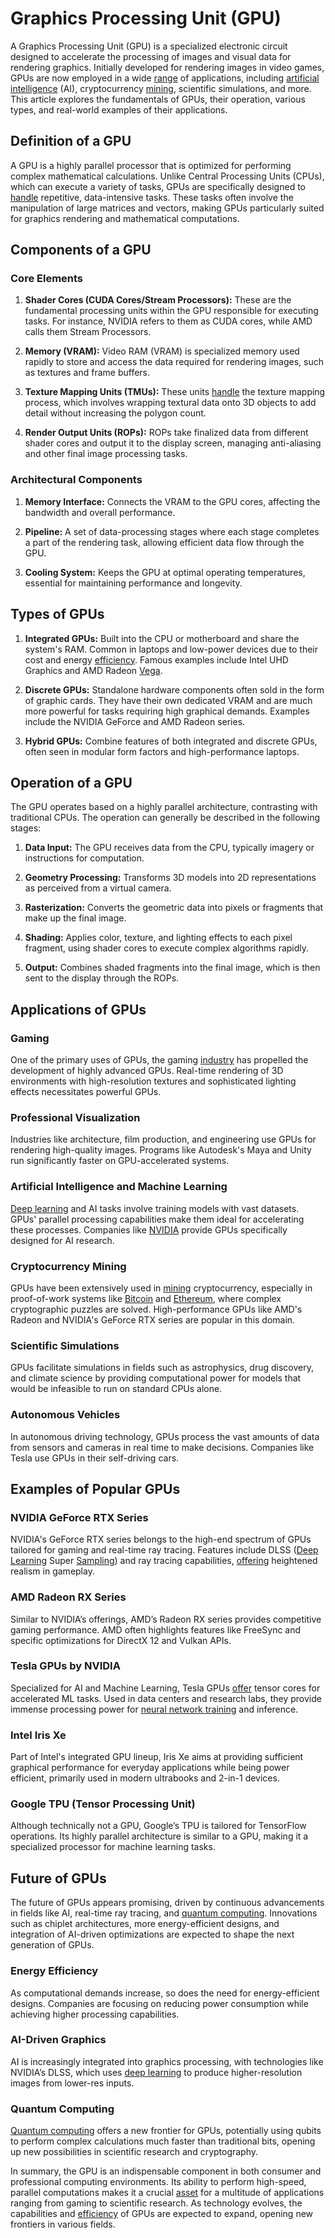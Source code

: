 # Graphics Processing Unit (GPU)

A Graphics Processing Unit (GPU) is a specialized electronic circuit designed to accelerate the processing of images and visual data for rendering graphics. Initially developed for rendering images in video games, GPUs are now employed in a wide [range](../r/range.md) of applications, including [artificial intelligence](../a/artificial_intelligence_in_trading.md) (AI), cryptocurrency [mining](../m/mining.md), scientific simulations, and more. This article explores the fundamentals of GPUs, their operation, various types, and real-world examples of their applications.

## Definition of a GPU

A GPU is a highly parallel processor that is optimized for performing complex mathematical calculations. Unlike Central Processing Units (CPUs), which can execute a variety of tasks, GPUs are specifically designed to [handle](../h/handle.md) repetitive, data-intensive tasks. These tasks often involve the manipulation of large matrices and vectors, making GPUs particularly suited for graphics rendering and mathematical computations.

## Components of a GPU

### Core Elements

1. **Shader Cores (CUDA Cores/Stream Processors):** These are the fundamental processing units within the GPU responsible for executing tasks. For instance, NVIDIA refers to them as CUDA cores, while AMD calls them Stream Processors.
  
2. **Memory (VRAM):** Video RAM (VRAM) is specialized memory used rapidly to store and access the data required for rendering images, such as textures and frame buffers.
  
3. **Texture Mapping Units (TMUs):** These units [handle](../h/handle.md) the texture mapping process, which involves wrapping textural data onto 3D objects to add detail without increasing the polygon count.
  
4. **Render Output Units (ROPs):** ROPs take finalized data from different shader cores and output it to the display screen, managing anti-aliasing and other final image processing tasks.

### Architectural Components

1. **Memory Interface:** Connects the VRAM to the GPU cores, affecting the bandwidth and overall performance.
  
2. **Pipeline:** A set of data-processing stages where each stage completes a part of the rendering task, allowing efficient data flow through the GPU.
  
3. **Cooling System:** Keeps the GPU at optimal operating temperatures, essential for maintaining performance and longevity.

## Types of GPUs

1. **Integrated GPUs:** Built into the CPU or motherboard and share the system's RAM. Common in laptops and low-power devices due to their cost and energy [efficiency](../e/efficiency.md). Famous examples include Intel UHD Graphics and AMD Radeon [Vega](../v/vega.md).
  
2. **Discrete GPUs:** Standalone hardware components often sold in the form of graphic cards. They have their own dedicated VRAM and are much more powerful for tasks requiring high graphical demands. Examples include the NVIDIA GeForce and AMD Radeon series.

3. **Hybrid GPUs:** Combine features of both integrated and discrete GPUs, often seen in modular form factors and high-performance laptops.

## Operation of a GPU

The GPU operates based on a highly parallel architecture, contrasting with traditional CPUs. The operation can generally be described in the following stages:

1. **Data Input:** The GPU receives data from the CPU, typically imagery or instructions for computation.
  
2. **Geometry Processing:** Transforms 3D models into 2D representations as perceived from a virtual camera.
  
3. **Rasterization:** Converts the geometric data into pixels or fragments that make up the final image.
  
4. **Shading:** Applies color, texture, and lighting effects to each pixel fragment, using shader cores to execute complex algorithms rapidly.
  
5. **Output:** Combines shaded fragments into the final image, which is then sent to the display through the ROPs.

## Applications of GPUs

### Gaming

One of the primary uses of GPUs, the gaming [industry](../i/industry.md) has propelled the development of highly advanced GPUs. Real-time rendering of 3D environments with high-resolution textures and sophisticated lighting effects necessitates powerful GPUs.

### Professional Visualization

Industries like architecture, film production, and engineering use GPUs for rendering high-quality images. Programs like Autodesk's Maya and Unity run significantly faster on GPU-accelerated systems.

### Artificial Intelligence and Machine Learning

[Deep learning](../d/deep_learning.md) and AI tasks involve training models with vast datasets. GPUs' parallel processing capabilities make them ideal for accelerating these processes. Companies like [NVIDIA](https://www.nvidia.com) provide GPUs specifically designed for AI research.

### Cryptocurrency Mining

GPUs have been extensively used in [mining](../m/mining.md) cryptocurrency, especially in proof-of-work systems like [Bitcoin](../b/bitcoin.md) and [Ethereum](../e/ethereum_.md), where complex cryptographic puzzles are solved. High-performance GPUs like AMD's Radeon and NVIDIA's GeForce RTX series are popular in this domain.

### Scientific Simulations

GPUs facilitate simulations in fields such as astrophysics, drug discovery, and climate science by providing computational power for models that would be infeasible to run on standard CPUs alone.

### Autonomous Vehicles

In autonomous driving technology, GPUs process the vast amounts of data from sensors and cameras in real time to make decisions. Companies like Tesla use GPUs in their self-driving cars.

## Examples of Popular GPUs

### NVIDIA GeForce RTX Series

NVIDIA's GeForce RTX series belongs to the high-end spectrum of GPUs tailored for gaming and real-time ray tracing. Features include DLSS ([Deep Learning](../d/deep_learning.md) Super [Sampling](../s/sampling.md)) and ray tracing capabilities, [offering](../o/offering.md) heightened realism in gameplay.

### AMD Radeon RX Series

Similar to NVIDIA’s offerings, AMD’s Radeon RX series provides competitive gaming performance. AMD often highlights features like FreeSync and specific optimizations for DirectX 12 and Vulkan APIs.

### Tesla GPUs by NVIDIA

Specialized for AI and Machine Learning, Tesla GPUs [offer](../o/offer.md) tensor cores for accelerated ML tasks. Used in data centers and research labs, they provide immense processing power for [neural network training](../n/neural_network_training.md) and inference.

### Intel Iris Xe

Part of Intel's integrated GPU lineup, Iris Xe aims at providing sufficient graphical performance for everyday applications while being power efficient, primarily used in modern ultrabooks and 2-in-1 devices.

### Google TPU (Tensor Processing Unit)

Although technically not a GPU, Google’s TPU is tailored for TensorFlow operations. Its highly parallel architecture is similar to a GPU, making it a specialized processor for machine learning tasks.

## Future of GPUs

The future of GPUs appears promising, driven by continuous advancements in fields like AI, real-time ray tracing, and [quantum computing](../q/quantum_computing_in_trading.md). Innovations such as chiplet architectures, more energy-efficient designs, and integration of AI-driven optimizations are expected to shape the next generation of GPUs.

### Energy Efficiency

As computational demands increase, so does the need for energy-efficient designs. Companies are focusing on reducing power consumption while achieving higher processing capabilities.

### AI-Driven Graphics

AI is increasingly integrated into graphics processing, with technologies like NVIDIA’s DLSS, which uses [deep learning](../d/deep_learning.md) to produce higher-resolution images from lower-res inputs.

### Quantum Computing

[Quantum computing](../q/quantum_computing_in_trading.md) offers a new frontier for GPUs, potentially using qubits to perform complex calculations much faster than traditional bits, opening up new possibilities in scientific research and cryptography.

In summary, the GPU is an indispensable component in both consumer and professional computing environments. Its ability to perform high-speed, parallel computations makes it a crucial [asset](../a/asset.md) for a multitude of applications ranging from gaming to scientific research. As technology evolves, the capabilities and [efficiency](../e/efficiency.md) of GPUs are expected to expand, opening new frontiers in various fields.